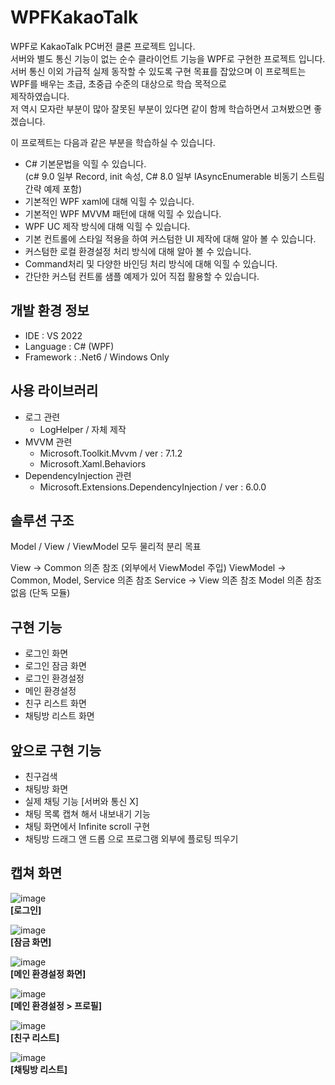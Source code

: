 # WPFKakaoTalk

WPF로 KakaoTalk PC버전 클론 프로젝트 입니다. <br/>
서버와 별도 통신 기능이 없는 순수 클라이언트 기능을 WPF로 구현한 프로젝트 입니다. <br/>
서버 통신 이외 가급적 실제 동작할 수 있도록 구현 목표를 잡았으며 이 프로젝트는 WPF를 배우는 초급, 초중급 수준의 대상으로 학습 목적으로 <br/>
제작하였습니다. <br/>
저 역시 모자란 부분이 많아 잘못된 부분이 있다면 같이 함께 학습하면서 고쳐봤으면 좋겠습니다.

이 프로젝트는 다음과 같은 부분을 학습하실 수 있습니다.<br/>
- C# 기본문법을 익힐 수 있습니다.<br/>
(c# 9.0 일부 Record,  init 속성, C# 8.0 일부 IAsyncEnumerable 비동기 스트림 간략 예제 포함)
- 기본적인 WPF xaml에 대해 익힐 수 있습니다.
- 기본적인 WPF MVVM 패턴에 대해 익힐 수 있습니다.
- WPF UC 제작 방식에 대해 익힐 수 있습니다.
- 기본 컨트롤에 스타일 적용을 하여 커스텀한 UI 제작에 대해 알아 볼 수 있습니다.
- 커스텀한 로컬 환경설정 처리 방식에 대해 알아 볼 수 있습니다.
- Command처리 및 다양한 바인딩 처리 방식에 대해 익힐 수 있습니다.
- 간단한 커스텀 컨트롤 샘플 예제가 있어 직접 활용할 수 있습니다.

개발 환경 정보
-

- IDE : VS 2022
- Language : C# (WPF)
- Framework : .Net6 / Windows Only

사용 라이브러리
-

- 로그 관련
  - LogHelper / 자체 제작
- MVVM 관련
  - Microsoft.Toolkit.Mvvm / ver : 7.1.2
  - Microsoft.Xaml.Behaviors
- DependencyInjection 관련
  - Microsoft.Extensions.DependencyInjection / ver : 6.0.0


솔루션 구조
-

Model / View / ViewModel 모두 물리적 분리 목표


View -> Common 의존 참조 (외부에서 ViewModel 주입)
ViewModel -> Common, Model, Service 의존 참조
Service -> View 의존 참조
Model 의존 참조 없음 (단독 모듈)

구현 기능
-

- 로그인 화면
- 로그인 잠금 화면
- 로그인 환경설정
- 메인 환경설정
- 친구 리스트 화면
- 채팅방 리스트 화면

앞으로 구현 기능
-

- 친구검색
- 채팅방 화면
- 실제 채팅 기능 [서버와 통신 X]
- 채팅 목록 캡쳐 해서 내보내기 기능
- 채팅 화면에서 Infinite scroll 구현
- 채팅방 드래그 앤 드롭 으로 프로그램 외부에 플로팅 띄우기

캡쳐 화면
-

![image](https://user-images.githubusercontent.com/13028129/168229017-63e40d38-4b87-45bc-b040-fea457932bef.png)<br/>
**[로그인]**

![image](https://user-images.githubusercontent.com/13028129/168229218-d91e6407-26de-401a-a9f6-85e791790ad2.png)<br/>
**[잠금 화면]**

![image](https://user-images.githubusercontent.com/13028129/168229251-a6136f83-1388-40b7-bc8b-fbb3b5be3c78.png)<br/>
**[메인 환경설정 화면]**

![image](https://user-images.githubusercontent.com/13028129/168229303-30a339a1-49ee-4ef6-8dba-d1d532ad23fb.png)<br/>
**[메인 환경설정 > 프로필]**

![image](https://user-images.githubusercontent.com/13028129/168229352-954a75b4-0eff-474c-af10-b4c50658307c.png)<br/>
**[친구 리스트]**

![image](https://user-images.githubusercontent.com/13028129/168229381-1d8329de-3c4d-4b34-8d6d-8bd8a270695c.png)<br/>
**[채팅방 리스트]**
